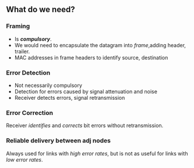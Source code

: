 ## What do we need?
### Framing 
- Is ***compulsory***.
- We would need to encapsulate the datagram into *frame*,adding header, trailer. 
- MAC addresses in frame headers to identify source, destination 
### Error Detection
- Not necessarily compulsory
- Detection for errors caused by signal attenuation and noise 
- Receiver detects errors, signal retransmission
### Error Correction 
Receiver *identifies* and *corrects* bit errors without retransmission. 

### Reliable delivery between adj nodes
Always used for links with *high error rates*, but is not as useful for links with *low error rates*.


